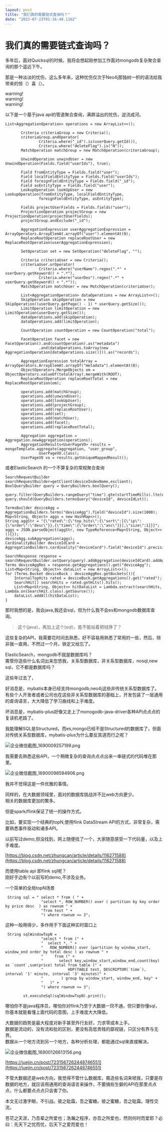 ```yaml
---
layout: post
title: "我们真的需要链式查询吗？"
date: "2023-07-23T01:16:48.116Z"
---
```

我们真的需要链式查询吗？
============

多年后，面对Quicksql的时候，我将会想起刚参加工作面对mongodb复杂聚合查询的那个遥远下午。

那是一种淡淡的忧伤，这么多年来，这种忧伤仅次于Neo4j那独树一帜的语法给我带来的惊（）喜（）。

warning!  
warning!  
warning!

  
  
  
  
  

以下是一个基于java api的管道聚合查询，满屏溢出的忧伤，逆流成河。

    List<AggregationOperation> operations = new ArrayList<>();
    
           Criteria criteriaGroup = new Criteria();
           criteriaGroup.andOperator(
                   Criteria.where("_id").is(userQuery.getId()),
                   Criteria.where("deleteFlag").is("N"));
           MatchOperation matchGroup = new MatchOperation(criteriaGroup);
    
           UnwindOperation unwindUser = new UnwindOperation(Fields.field("userIds"), true);
    
           Field fromEntityType = Fields.field("user");
           Field localFieldEntityType = Fields.field("userIds");
           Field foreignFieldEntityType = Fields.field("_id");
           Field asEntityType = Fields.field("user");
           LookupOperation lookUpUser = new LookupOperation(fromEntityType, localFieldEntityType,
                   foreignFieldEntityType, asEntityType);
    
           Fields projectUserFields = Fields.fields("user");
           ProjectionOperation projectGroup = new ProjectionOperation(projectUserFields);
           projectGroup.andExclude("_id");
    
           AggregationExpression userAggregationExpression = ArrayOperators.ArrayElemAt.arrayOf("user").elementAt(0);
           ReplaceRootOperation replaceRootUser = new ReplaceRootOperation(userAggregationExpression);
    
           SetOperation set = new SetOperation("deleteFlag", "");
    
           Criteria criteriaUser = new Criteria();
           criteriaUser.orOperator(
                   Criteria.where("userName").regex(".*" + userQuery.getKeyword() + ".*"),
                   Criteria.where("userDes").regex(".*" + userQuery.getKeyword() + ".*"));
           MatchOperation matchUser = new MatchOperation(criteriaUser);
    
           List<AggregationOperation> dataOperations = new ArrayList<>();
           SkipOperation skipOperation = new SkipOperation((userQuery.getPage() - 1) * userQuery.getSize());
           LimitOperation limitOperation = new LimitOperation(userQuery.getSize());
           dataOperations.add(skipOperation);
           dataOperations.add(limitOperation);
    
           CountOperation countOperation = new CountOperation("total");
    
           FacetOperation facet = new FacetOperation().and(countOperation).as("metadata")
                   .and(dataOperations.toArray(new AggregationOperation[dataOperations.size()])).as("records");
    
           AggregationExpression totalArray = ArrayOperators.ArrayElemAt.arrayOf("metadata").elementAt(0);
           ObjectOperators.MergeObjects om = ObjectOperators.valueOf(totalArray).mergeWith(ROOT);
           ReplaceRootOperation replaceRootTotal = new ReplaceRootOperation(om);
    
           operations.add(matchGroup);
           operations.add(unwindUser);
           operations.add(lookUpUser);
           operations.add(projectGroup);
           operations.add(replaceRootUser);
           operations.add(set);
           operations.add(matchUser);
           operations.add(facet);
           operations.add(replaceRootTotal);
    
           Aggregation aggregation = Aggregation.newAggregation(operations);
           AggregationResults<UserPageVO> results = mongoTemplate.aggregate(aggregation, "user_group",
                   UserPageVO.class);
           UserPageVO vo = results.getUniqueMappedResult();   
    

或者ElasticSearch 的一个不算复杂的常规聚合查询

    SearchRequestBuilder searchRequestBuilder=getClient(deviceIndexName,esclient);
    BoolQueryBuilder query = QueryBuilders.boolQuery();
    		query.filter(QueryBuilders.rangeQuery("time").gte(startTimeMills).lte(endTimeMills));
    query.should(QueryBuilders.termsQuery("deviceId", deviceIdLst));
     
    TermsBuilder deviceAgg = AggregationBuilders.terms("deviceAgg").field("deviceId").size(1000);
    Map<String, Object> aggs = new HashMap<>();
    String aggStr = "{\"rated\":{\"top_hits\":{\"sort\":[{\"ip\":{\"order\":\"desc\"}},{\"time\":{\"order\":\"asc\"}}],\"size\":1}}}";
    aggs = JSON.parseObject(aggStr, new TypeReference<Map<String, Object>>(){});
    deviceAgg.subAggregation(aggs);
    CardinalityBuilder deviceIdCard = AggregationBuilders.cardinality("deviceCard").field("deviceId").precisionThreshold(100);
     
    SearchResponse response = searchRequestBuilder.setQuery(query).addAggregation(deviceIdCard).addAggregation(deviceAgg).setSize(1).execute().actionGet();
    Terms deviceAggRes = response.getAggregations().get("deviceAgg");
    List<Map<String, Object>> dataList = new ArrayList<>();
    for (Terms.Bucket deviceBuck : deviceAggRes.getBuckets()){
    	InternalTopHits rated = deviceBuck.getAggregations().get("rated");
    	SearchHit[] searchHits = rated.getHits().hits();
    	List<Map<String, Object>> hitDataList = Lambda.extract(searchHits, Lambda.on(SearchHit.class).getSource());
    	dataList.addAll(hitDataList);
    }
    

那时我想的是，我会java,我还会sql，但为什么我不会es和mongodb数据库查询。

> 这个(java)，再加上这个(sql)，能不能站着把钱挣了？

这些复杂的API，我需要花时间去熟悉，好不容易用熟悉了常用的一些，然后，除非我一直用，不然过一个月，铁定又给忘了。

ElasticSearch，mongodb不就是数据库吗？  
甭管你造些什么名词出来忽悠我，关系型数据库，非关系型数据库，nosql,new sql，它不都是数据库吗？

这些年过去了，

好消息是，mybatis本身已经支持mongodb,neo4j这些非传统关系型数据库了。  
有些个人开发者或者公司也在这些非关系型数据库的基础上，开发包装了一层通用的查询语言，大大降低了学习曲线和上手难度。

坏消息是，mybatis-plus好像又走上了monogodb-java-driver各种API点点点的复读机老路了。

我能理解SQL是Structured，而es,mongo已经不是Structured的数据库了，但面对传统关系型数据库，mybatis-plus为什么要反其道而行之呢？

![企业微信截图_1690009257199.png](https://p6-juejin.byteimg.com/tos-cn-i-k3u1fbpfcp/300dbcb5af4a49ffbd5e6548a6f34da8~tplv-k3u1fbpfcp-watermark.image?)

我需要去熟悉这些API，一个稍微复杂的查询点点点出来一串链式的代码堆在那里。

![企业微信截图_16900098594906.png](https://p3-juejin.byteimg.com/tos-cn-i-k3u1fbpfcp/1ec1c5186b9041e0a78e15389b9692ee~tplv-k3u1fbpfcp-watermark.image?)

我并不觉得这是一件优雅的事情。

同样的，在大数据领域里，面对的数据库挑战并不比web方向更少。  
相关的数据库更加的繁多。

但是spark/flink保证了统一的操作方式。

比如，要实现一个经典的topN,使用flink DataStream API的方式，非常复杂，需要熟悉事件驱动和诸多API。

以前写过demo,但没找到，网上随便找了一个，大家随意感受一下代码量，以及上手难度。

[https://blog.csdn.net/zhungcan/article/details/116271588](https://blog.csdn.net/zhungcan/article/details/116271588)

而使用table api 即flink sql呢？  
刚好手边有个以前写的demo,不涉及业务。

一个简单的全局topN场景

     String sql = " select * from ( " +
                    "select *, ROW_NUMBER() over ( partition by key order by price desc  ) as rownum " +
                    "from test " +
                    ") where rownum <= 3";
    

这种一般用得少，多作用于下面这种实时窗口上

     String sqlWindowTopN =
                    "select * from (" +
                    "  select *, " +
                    "   ROW_NUMBER() over (partition by window_start, window_end order by total desc ) as rownum " +
                    "     from (" +
                    "       select key,window_start,window_end,count(key) as `count`,sum(price) total from table (" +
                    "           HOP(TABLE test, DESCRIPTOR(`time`), interval '1' minute, interval '3' minutes)" +
                    "        ) group by window_start, window_end, key" +
                    "   )" +
                    ") where rownum <= 3";
    
            st.executeSql(sqlWindowTopN).print();
    

哪怕你不是java程序员，哪怕你对flink乃至于大数据一窍不通，但只要你懂sql，你基本就能看懂上面代码的意图，上手难度大大降低。

大数据的趋势是最大程度对新手甚至外行友好。力求零成本上手。  
数据是流动的，没有流和批的区别，更没有高低贵贱的鄙视链，只区分有界与无界。  
数据从一个地方流到另一个地方，各种分析处理，都能通过sql来直接解决。

![企业微信截图_16900126613156.png](https://p6-juejin.byteimg.com/tos-cn-i-k3u1fbpfcp/e2c2674c88f34527a57996f178bc8fd5~tplv-k3u1fbpfcp-watermark.image?)

[https://juejin.cn/post/7231567262448746551](https://juejin.cn/post/7231567262448746551)

不管大数据还是web方向，我觉得不管什么数据库，甭造些名词来唬我，只要是存数据的地方，就应该用通用的查询语言来操作，不要搞些生僻的API在那里点点点，什么都要点点点只会害了你。

本文无过激字眼，不引战。彼之砒霜，吾之蜜糖。彼之蜜糖，吾之砒霜。理性交流。

苍茫之天涯，乃吾辈之所爱也；浩瀚之程序，亦吾之所爱也，然则何时而爱耶？必曰：先天下之忧而忧，后天下之爱而爱也！
